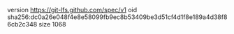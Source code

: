 version https://git-lfs.github.com/spec/v1
oid sha256:dc0a26e048f4e8e58099fb9ec8b53409be3d51cf4d1f8e189a4d38f86cb2c348
size 1068
